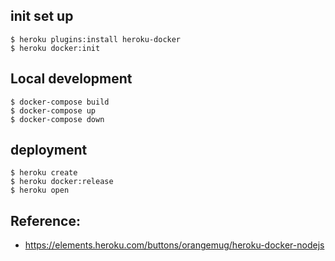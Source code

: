 


## init set up
```
$ heroku plugins:install heroku-docker
$ heroku docker:init
```

## Local development
```
$ docker-compose build
$ docker-compose up
$ docker-compose down
```

## deployment
```
$ heroku create
$ heroku docker:release
$ heroku open

```



## Reference:
 - https://elements.heroku.com/buttons/orangemug/heroku-docker-nodejs


